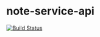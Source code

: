 # note-service-api
[![Build Status](https://travis-ci.com/reckue/note-service-api.svg?branch=develop)](https://travis-ci.com/reckue/note-service-api)

